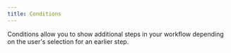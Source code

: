 ```yaml
---
title: Conditions
---
```


Conditions allow you to show additional steps in your workflow depending on the user's selection for an earlier step.
